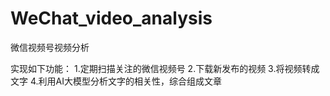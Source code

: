 # WeChat_video_analysis
微信视频号视频分析

实现如下功能：
1.定期扫描关注的微信视频号
2.下载新发布的视频
3.将视频转成文字
4.利用AI大模型分析文字的相关性，综合组成文章
